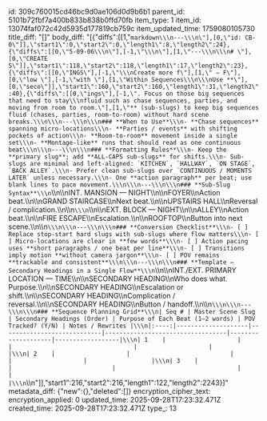 id: 309c760015cd46bc9d0ae106d0d9b6b1
parent_id: 5101b72fbf7a400b833b838b0ffd70fb
item_type: 1
item_id: 13074faf072c42d5935d177819cb759c
item_updated_time: 1759080105730
title_diff: "[]"
body_diff: "[{\"diffs\":[[1,\"```markdown\\\n---\\\n\"],[0,\"id: CB-0\"]],\"start1\":0,\"start2\":0,\"length1\":8,\"length2\":24},{\"diffs\":[[0,\"5-09-06\\\n\"],[-1,\"\\\n\"],[1,\"---\\\n\\\n# \"],[0,\"CREATE S\"]],\"start1\":118,\"start2\":118,\"length1\":17,\"length2\":23},{\"diffs\":[[0,\"INGS\"],[-1,\"\\\nCreate more f\"],[1,\" — F\"],[0,\"low \"],[-1,\"with \"],[1,\"Within Sequences\\\n\\\nUse **\"],[0,\"seco\"]],\"start1\":160,\"start2\":160,\"length1\":31,\"length2\":40},{\"diffs\":[[0,\"ings\"],[-1,\". Focus on those big sequences that need to stay\\\nfluid such as chase sequences, parties, and moving from room to room.\"],[1,\"** (sub-slugs) to keep big sequences fluid (chases, parties, room-to-room) without hard scene breaks.\\\n\\\n---\\\n\\\n### **When to Use**\\\n- **Chase sequences** spanning micro-locations\\\n- **Parties / events** with shifting pockets of action\\\n- **Room-to-room** movement inside a single set\\\n- **Montage-like** runs that should read as one continuous beat\\\n\\\n---\\\n\\\n### **Formatting Rules**\\\n- Keep the **primary slug**; add **ALL-CAPS sub-slugs** for shifts.\\\n- Sub-slugs are minimal and left-aligned: `KITCHEN`, `HALLWAY`, `ON STAGE`, `BACK ALLEY`.\\\n- Prefer clean sub-slugs over `CONTINUOUS / MOMENTS LATER` unless necessary.\\\n- One **action paragraph** per beat; use blank lines to pace movement.\\\n\\\n---\\\n\\\n### **Sub-Slug Syntax**\\\n```\\\n\\\nINT. MANSION — NIGHT\\\n\\\nFOYER\\\nAction beat.\\\n\\\nGRAND STAIRCASE\\\nNext beat.\\\n\\\nUPSTAIRS HALL\\\nReversal / complication.\\\n\\\n```\\\n```\\\n\\\nEXT. BLOCK — NIGHT\\\n\\\nALLEY\\\nAction beat.\\\n\\\nFIRE ESCAPE\\\nEscalation.\\\n\\\nROOFTOP\\\nButton into next scene.\\\n\\\n```\\\n\\\n---\\\n\\\n### **Conversion Checklist**\\\n- [ ] Replace stop-start hard slugs with sub-slugs where flow matters\\\n- [ ] Micro-locations are clear in **few words**\\\n- [ ] Action pacing uses **short paragraphs / one beat per line**\\\n- [ ] Transitions imply motion **without camera jargon**\\\n- [ ] POV remains **trackable and consistent**\\\n\\\n---\\\n\\\n### **Template — Secondary Headings in a Single Flow**\\\n```\\\n\\\nINT./EXT. PRIMARY LOCATION — TIME\\\n\\\nSECONDARY HEADING\\\nWho does what. Purpose.\\\n\\\nSECONDARY HEADING\\\nEscalation or shift.\\\n\\\nSECONDARY HEADING\\\nComplication / reversal.\\\n\\\nSECONDARY HEADING\\\nButton / handoff.\\\n\\\n```\\\n\\\n---\\\n\\\n### **Sequence Planning Grid**\\\n| Seq # | Master Scene Slug | Secondary Headings (Order) | Purpose of Each Beat (1–2 words) | POV Tracked? (Y/N) | Notes / Rewrites |\\\n|:----:|--------------------|----------------------------|----------------------------------|--------------------|------------------|\\\n| 1    |                    |                            |                                  |                    |                  |\\\n| 2    |                    |                            |                                  |                    |                  |\\\n| 3    |                    |                            |                                  |                    |                  |\\\n```\\\n\"]],\"start1\":216,\"start2\":216,\"length1\":122,\"length2\":2243}]"
metadata_diff: {"new":{},"deleted":[]}
encryption_cipher_text: 
encryption_applied: 0
updated_time: 2025-09-28T17:23:32.471Z
created_time: 2025-09-28T17:23:32.471Z
type_: 13